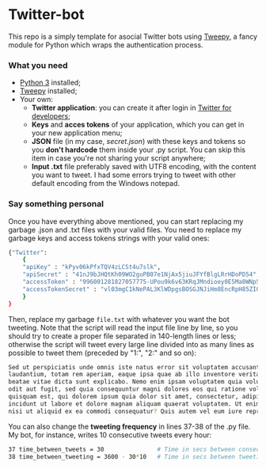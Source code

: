 # Twitter-bot
This repo is a simply template for asocial Twitter bots using [Tweepy][tpy], a fancy module for Python which wraps the authentication process.

### What you need
 - [Python 3][py3] installed;
 - [Tweepy][tpy] installed;
 - Your own:
   - **Twitter application**: you can create it after login in [Twitter for developers][twdev];
   - **Keys** and **acces tokens** of your application, which you can get in your new application menu;
   - **JSON** file (in my case, *secret.json*) with these keys and tokens so you **don't hardcode** them inside your .py script. You can skip this item in case you're not sharing your script anywhere;
   - **Input .txt** file preferably saved with UTF8 encoding, with the content you want to tweet. I had some errors trying to tweet with other default encoding from the Windows notepad.

### Say something personal
Once you have everything above mentioned, you can start replacing my garbage .json and .txt files with your valid files.
You need to replace my garbage keys and access tokens strings with your valid ones:
```sh
{"Twitter":
	{
	"apiKey" : "kPyv06kPfxTQV4zLCSt4u7slk",
	"apiSecret" : "41nJ9bJHQtKh09WO2guPB07e1NjAx5jiuJFYfBlgLRrHDoPD54",
	"accessToken" : "996001281827057775-UPou9k6v63KRqJMndioey0E5Ma0WNp5",
	"accessTokenSecret" : "vl03mgC1kNePAL3KlWDpgsBOSGJNJiHm8EncRpH85ZI0A"
	}
}
```
Then, replace my garbage `file.txt` with whatever you want the bot tweeting. Note that the script will read the input file line by line, so you should try to create a proper file separated in 140-length lines or less; otherwise the script will tweet every large line divided into as many lines as possible to tweet them (preceded by "1:", "2:" and so on):
```sh
Sed ut perspiciatis unde omnis iste natus error sit voluptatem accusantium doloremque 
laudantium, totam rem aperiam, eaque ipsa quae ab illo inventore veritatis et quasi architecto 
beatae vitae dicta sunt explicabo. Nemo enim ipsam voluptatem quia voluptas sit aspernatur aut 
odit aut fugit, sed quia consequuntur magni dolores eos qui ratione voluptatem sequi nesciunt. Neque porro
quisquam est, qui dolorem ipsum quia dolor sit amet, consectetur, adipisci velit, sed quia non numquam eius modi tempora
incidunt ut labore et dolore magnam aliquam quaerat voluptatem. Ut enim ad minima veniam, quis nostrum exercitationem ullam corporis suscipit laboriosam,
nisi ut aliquid ex ea commodi consequatur? Quis autem vel eum iure reprehenderit qui in ea voluptate velit esse quam nihil molestiae consequatur, vel illum qui dolorem eum fugiat quo voluptas nulla pariatur?
```
You can also change the **tweeting frequency** in lines 37-38 of the .py file. My bot, for instance, writes 10 consecutive tweets every hour:
```sh
37 time_between_tweets = 30               # Time in secs between consecutive tweets.
38 time_between_tweeting = 3600 - 30*10   # Time in secs between tweeting.
```


   [tpy]: <https://github.com/tweepy/tweepy>
   [py3]: <https://www.python.org/download/releases/3.0/>
   [twdev]: <https://dev.twitter.com>
